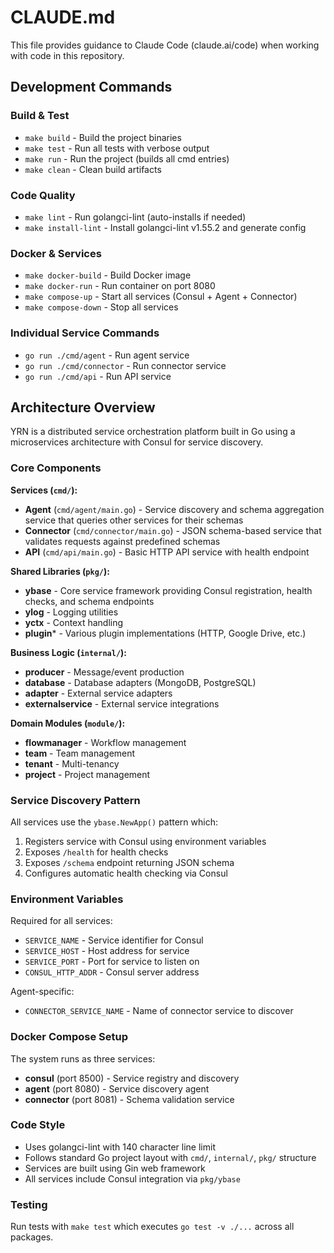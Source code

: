 # CLAUDE.md

This file provides guidance to Claude Code (claude.ai/code) when working with code in this repository.

## Development Commands

### Build & Test
- `make build` - Build the project binaries
- `make test` - Run all tests with verbose output
- `make run` - Run the project (builds all cmd entries)
- `make clean` - Clean build artifacts

### Code Quality
- `make lint` - Run golangci-lint (auto-installs if needed)
- `make install-lint` - Install golangci-lint v1.55.2 and generate config

### Docker & Services
- `make docker-build` - Build Docker image
- `make docker-run` - Run container on port 8080
- `make compose-up` - Start all services (Consul + Agent + Connector)
- `make compose-down` - Stop all services

### Individual Service Commands
- `go run ./cmd/agent` - Run agent service
- `go run ./cmd/connector` - Run connector service
- `go run ./cmd/api` - Run API service

## Architecture Overview

YRN is a distributed service orchestration platform built in Go using a microservices architecture with Consul for service discovery.

### Core Components

**Services (`cmd/`):**
- **Agent** (`cmd/agent/main.go`) - Service discovery and schema aggregation service that queries other services for their schemas
- **Connector** (`cmd/connector/main.go`) - JSON schema-based service that validates requests against predefined schemas
- **API** (`cmd/api/main.go`) - Basic HTTP API service with health endpoint

**Shared Libraries (`pkg/`):**
- **ybase** - Core service framework providing Consul registration, health checks, and schema endpoints
- **ylog** - Logging utilities
- **yctx** - Context handling
- **plugin*** - Various plugin implementations (HTTP, Google Drive, etc.)

**Business Logic (`internal/`):**
- **producer** - Message/event production
- **database** - Database adapters (MongoDB, PostgreSQL)
- **adapter** - External service adapters
- **externalservice** - External service integrations

**Domain Modules (`module/`):**
- **flowmanager** - Workflow management
- **team** - Team management
- **tenant** - Multi-tenancy
- **project** - Project management

### Service Discovery Pattern

All services use the `ybase.NewApp()` pattern which:
1. Registers service with Consul using environment variables
2. Exposes `/health` for health checks
3. Exposes `/schema` endpoint returning JSON schema
4. Configures automatic health checking via Consul

### Environment Variables

Required for all services:
- `SERVICE_NAME` - Service identifier for Consul
- `SERVICE_HOST` - Host address for service
- `SERVICE_PORT` - Port for service to listen on
- `CONSUL_HTTP_ADDR` - Consul server address

Agent-specific:
- `CONNECTOR_SERVICE_NAME` - Name of connector service to discover

### Docker Compose Setup

The system runs as three services:
- **consul** (port 8500) - Service registry and discovery
- **agent** (port 8080) - Service discovery agent
- **connector** (port 8081) - Schema validation service

### Code Style

- Uses golangci-lint with 140 character line limit
- Follows standard Go project layout with `cmd/`, `internal/`, `pkg/` structure
- Services are built using Gin web framework
- All services include Consul integration via `pkg/ybase`

### Testing

Run tests with `make test` which executes `go test -v ./...` across all packages.